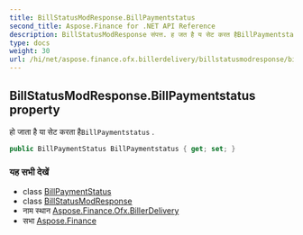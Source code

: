 ```yaml
---
title: BillStatusModResponse.BillPaymentstatus
second_title: Aspose.Finance for .NET API Reference
description: BillStatusModResponse संपत्त. ह जत है य सेट करत हैBillPaymentstatus .
type: docs
weight: 30
url: /hi/net/aspose.finance.ofx.billerdelivery/billstatusmodresponse/billpaymentstatus/
---
```

## BillStatusModResponse.BillPaymentstatus property

हो जाता है या सेट करता है`BillPaymentstatus` .

```csharp
public BillPaymentStatus BillPaymentstatus { get; set; }
```

### यह सभी देखें

* class [BillPaymentStatus](../../billpaymentstatus/)
* class [BillStatusModResponse](../)
* नाम स्थान [Aspose.Finance.Ofx.BillerDelivery](../../billstatusmodresponse/)
* सभा [Aspose.Finance](../../../)


